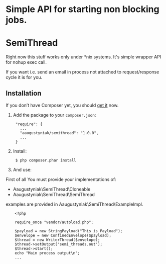 # Simple API for starting non blocking jobs.

# SemiThread

Right now this stuff works only under *nix systems.
It's simple wrapper API for nohup exec call.

If you want i.e. send an email in process not attached to request/response cycle it is for you.

## Installation 

If you don’t have Composer yet, you should [get it](http://getcomposer.org) now.

1. Add the package to your `composer.json`:

        "require": {
          ...
          "aaugustyniak/semithread": "1.0.0",
          ...
        }

2. Install:

        $ php composer.phar install

3. And use:

First of all You must provide your implementations of:
* Aaugustyniak\SemiThread\Cloneable
* Aaugustyniak\SemiThread\SemiThread

examples are provided in Aaugustyniak\SemiThread\ExampleImpl.

		<?php 
		
		require_once "vendor/autoload.php";
		
		$payload = new StringPayload("This is Payload");
        $envelope = new ConfinedEnvelope($payload);
        $thread = new WriterThread($envelope);
        $thread->setOutput('semi_threads.out');
        $thread->start();
        echo "Main process output\n";
		...
	
